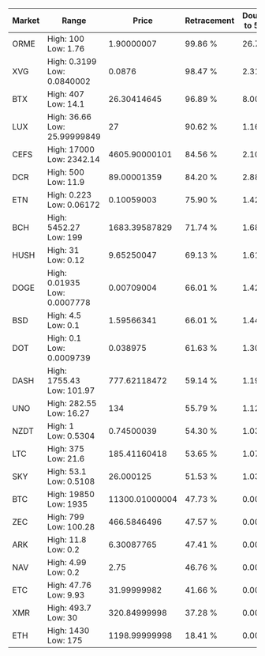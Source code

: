 | Market | Range | Price| Retracement | Doubles to 50% |
| --- | --- | --- | --- | --- |
| ORME | High: 100<br />Low: 1.76 | 1.90000007 | 99.86 % | 26.78 |
| XVG | High: 0.3199<br />Low: 0.0840002 | 0.0876 | 98.47 % | 2.31 |
| BTX | High: 407<br />Low: 14.1 | 26.30414645 | 96.89 % | 8.00 |
| LUX | High: 36.66<br />Low: 25.99999849 | 27 | 90.62 % | 1.16 |
| CEFS | High: 17000<br />Low: 2342.14 | 4605.90000101 | 84.56 % | 2.10 |
| DCR | High: 500<br />Low: 11.9 | 89.00001359 | 84.20 % | 2.88 |
| ETN | High: 0.223<br />Low: 0.06172 | 0.10059003 | 75.90 % | 1.42 |
| BCH | High: 5452.27<br />Low: 199 | 1683.39587829 | 71.74 % | 1.68 |
| HUSH | High: 31<br />Low: 0.12 | 9.65250047 | 69.13 % | 1.61 |
| DOGE | High: 0.01935<br />Low: 0.0007778 | 0.00709004 | 66.01 % | 1.42 |
| BSD | High: 4.5<br />Low: 0.1 | 1.59566341 | 66.01 % | 1.44 |
| DOT | High: 0.1<br />Low: 0.0009739 | 0.038975 | 61.63 % | 1.30 |
| DASH | High: 1755.43<br />Low: 101.97 | 777.62118472 | 59.14 % | 1.19 |
| UNO | High: 282.55<br />Low: 16.27 | 134 | 55.79 % | 1.12 |
| NZDT | High: 1<br />Low: 0.5304 | 0.74500039 | 54.30 % | 1.03 |
| LTC | High: 375<br />Low: 21.6 | 185.41160418 | 53.65 % | 1.07 |
| SKY | High: 53.1<br />Low: 0.5108 | 26.000125 | 51.53 % | 1.03 |
| BTC | High: 19850<br />Low: 1935 | 11300.01000004 | 47.73 % | 0.00 |
| ZEC | High: 799<br />Low: 100.28 | 466.5846496 | 47.57 % | 0.00 |
| ARK | High: 11.8<br />Low: 0.2 | 6.30087765 | 47.41 % | 0.00 |
| NAV | High: 4.99<br />Low: 0.2 | 2.75 | 46.76 % | 0.00 |
| ETC | High: 47.76<br />Low: 9.93 | 31.99999982 | 41.66 % | 0.00 |
| XMR | High: 493.7<br />Low: 30 | 320.84999998 | 37.28 % | 0.00 |
| ETH | High: 1430<br />Low: 175 | 1198.99999998 | 18.41 % | 0.00 |
